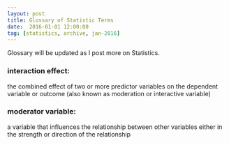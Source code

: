 ```yaml
---
layout: post
title: Glossary of Statistic Terms
date:  2016-01-01 12:00:00
tag: [statistics, archive, jan-2016]
---
```


Glossary will be updated as I post more on Statistics.

<h3><a class="post-link">interaction effect:</a></h3> the combined effect of two or more predictor variables on the dependent variable or outcome (also known as moderation or interactive variable)

<h3><a class="post-link">moderator variable:</a></h3> a variable that influences the relationship between other variables either in the strength or direction of the relationship